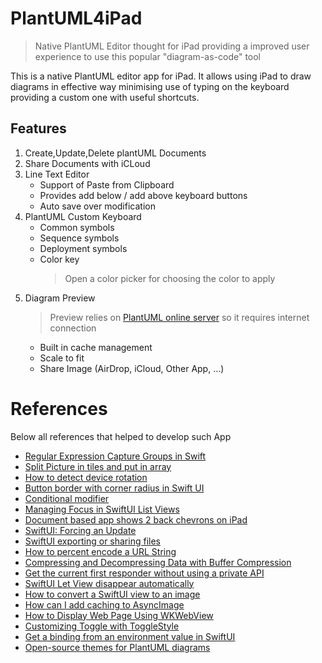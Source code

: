 # PlantUML4iPad

> Native PlantUML Editor thought for iPad providing a improved user experience to use this popular "diagram-as-code" tool 

This is a native PlantUML editor app for iPad. It allows using iPad to draw diagrams in effective way minimising use of typing on the keyboard providing a custom one with useful shortcuts.

## Features

1. Create,Update,Delete plantUML Documents
2. Share Documents with iCLoud
3. Line Text Editor 
    * Support of Paste from Clipboard
    * Provides add below / add above keyboard buttons
    * Auto save over modification
4. PlantUML Custom Keyboard 
    * Common symbols
    * Sequence symbols
    * Deployment symbols
    * Color key
      > Open a color picker for choosing the color to apply 
5. Diagram Preview 
    > Preview relies on [PlantUML online server](https://plantuml.com/server) so it requires internet connection
    * Built in cache management
    * Scale to fit
    * Share Image (AirDrop, iCloud, Other App, ...)
    

# References

Below all references that helped to develop such App

* [Regular Expression Capture Groups in Swift](https://www.advancedswift.com/regex-capture-groups/)
* [Split Picture in tiles and put in array](https://stackoverflow.com/a/73628496/521197)
* [How to detect device rotation](https://www.hackingwithswift.com/quick-start/swiftui/how-to-detect-device-rotation)
* [Button border with corner radius in Swift UI](https://stackoverflow.com/a/62544642/521197)
* [Conditional modifier](https://designcode.io/swiftui-handbook-conditional-modifier)
* [Managing Focus in SwiftUI List Views](https://peterfriese.dev/posts/swiftui-list-focus/)
* [Document based app shows 2 back chevrons on iPad](https://stackoverflow.com/a/74245034/521197)
* [SwiftUI: Forcing an Update](https://stackoverflow.com/a/65095862/521197)
* [SwiftUI exporting or sharing files](https://stackoverflow.com/a/56828100/521197)
* [How to percent encode a URL String](https://useyourloaf.com/blog/how-to-percent-encode-a-url-string/)
* [Compressing and Decompressing Data with Buffer Compression](https://developer.apple.com/documentation/accelerate/compressing_and_decompressing_data_with_buffer_compression)
* [Get the current first responder without using a private API](https://stackoverflow.com/a/1823360/521197)
* [SwiftUI Let View disappear automatically](https://stackoverflow.com/a/60820491/521197)
* [How to convert a SwiftUI view to an image](https://www.hackingwithswift.com/quick-start/swiftui/how-to-convert-a-swiftui-view-to-an-image)
* [How can I add caching to AsyncImage](https://stackoverflow.com/a/70916651/521197)
* [How to Display Web Page Using WKWebView](https://www.appcoda.com/swiftui-wkwebview/)
* [Customizing Toggle with ToggleStyle](https://www.hackingwithswift.com/quick-start/swiftui/customizing-toggle-with-togglestyle)
* [Get a binding from an environment value in SwiftUI](https://stackoverflow.com/q/69731360/521197)
* [Open-source themes for PlantUML diagrams](https://bschwarz.github.io/puml-themes/gallery.html)
